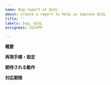 ```yaml
---
name: Bug report of QxSL
about: Create a report to help us improve QxSL
title: ''
labels: bug, QxSL
assignees: JG1VPP

---
```


**概要**

**再現手順・設定**

**期待される動作**

**対応期限**
